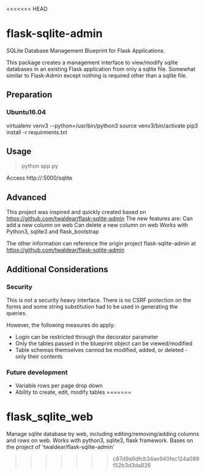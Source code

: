 <<<<<<< HEAD
# flask-sqlite-admin
SQLite Database Management Blueprint for Flask Applications. 

This package creates a management interface to view/modify sqlite databases in an existing Flask application from only a sqlite file. Somewhat similar to Flask-Admin except nothing is required other than a sqlite file.

## Preparation
### Ubuntu16.04
  virtualenv venv3 --python=/usr/bin/python3
  source venv3/bin/activate
  pip3 install -r requirments.txt

## Usage
  >python app.py

  Access http://<your server net address>:5000/sqlite

## Advanced
This project was inspired and quickly created based on https://github.com/twaldear/flask-sqlite-admin
The new features are:
	Can add a new column on web
	Can delete a new column on web
	Works with Python3, sqlite3 and flask_bootstrap

The other information can reference the origin project flask-sqlite-admin at https://github.com/twaldear/flask-sqlite-admin


## Additional Considerations
### Security
This is not a security heavy interface. There is no CSRF protection on the forms and some string substitution had to be used in generating the queries.

However, the following measures do apply:
* Login can be restricted through the decorator parameter
* Only the tables passed in the blueprint object can be viewed/modified
* Table schemas themselves cannod be modified, added, or deleted - only their contents

### Future development
* Variable rows per page drop down
* Ability to create, edit, modify tables
=======
# flask_sqlite_web
Manage sqlite database by web, including editing/removing/adding columns and rows on web. Works with python3, sqlite3, flask framework. Bases on the project of 'twaldear/flask-sqlite-admin' 
>>>>>>> c87d9a9dfcb34ae940fec124a089f52b3d3da826

